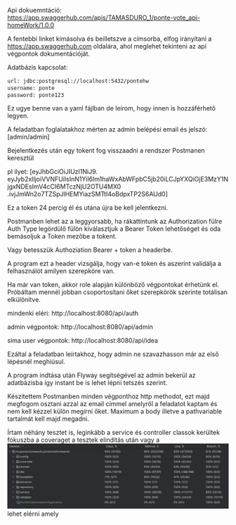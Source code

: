 
Api dokuemntáció: https://app.swaggerhub.com/apis/TAMASDURO_1/ponte-vote_api-homeWork/1.0.0

A fentebbi linket kimásolva és beilletszve a címsorba,
elfog irányítani a https://app.swaggerhub.com oldalára,
ahol meglehet tekinteni az api végpontok dokumentációját.

Adatbázis kapcsolat:

    url: jdbc:postgresql://localhost:5432/pontehw
    username: ponte
    password: ponte123

Ez ugye benne van a yaml fájlban de leírom, hogy innen is hozzáférhető legyen.

A feladatban foglalatakhoz mérten az admin belépési email és jelszó: [admin/admin]

Bejelentkezés után egy tokent fog visszaadni a rendszer Postmanen keresztül

pl ilyet: [eyJhbGciOiJIUzI1NiJ9.
eyJyb2xlIjoiVVNFUiIsInN1YiI6Im1haWxAbWFpbC5jb20iLCJpYXQiOjE3MzY1NjgxNDEsImV4cCI6MTczNjU2OTU4MX0
.ivjJmWn2o7TZSpJlHEMYiazSMTtI4oBdpxTP2S6AUd0]

Ez a token 24 percig él és utána újra be kell jelentkezni. 

Postmanben lehet az a leggyorsabb, ha rákattintunk az Authorization fülre Auth Type 
legördülő fülön kiválasztjuk a Bearer Token lehetőséget és oda bemásoljuk a Token mezőbe a tokent.

Vagy betesszük Authoziation Bearer + token a headerbe.

A program ezt a header vizsgálja, hogy van-e token és aszerint validálja a felhasználót amilyen szerepköre van.

Ha már van token, akkor role alapján különböző végpontokat érhetünk el.
Próbáltam mennél jobban csoportosítani őket szerepkörök szerinte totálisan elkülönítve.

mindenki eléri: http://localhost:8080/api/auth 

admin végpontok: http://localhost:8080/api/admin

sima user végpontok: http://localhost:8080/api/idea

Ezáltal a feladatban leírtakhoz, hogy admin ne szavazhasson már az első lépésnél meghiúsul.

A program indtása után Flyway segítségével az admin bekerül az adatbázisba így instant be is 
lehet lépni tetszés szerint.

Készítettem Postmanben minden végponthoz http methodot, ezt majd
megfogom osztani azzal az email címmel amelyről 
a feladatot kaptam és nem kell kézzel külön megírni őket. 
Maximum a body illetve a pathvariable tartalmát kell majd megadni.
 
Írtam néhány tesztet is, leginkább a service és controller classok kerültek fókuszba
a coveraget a tesztek elindítás után vagy a ![Teszt lefedettség](assets/TestCoverage.png) lehet elérni amely
